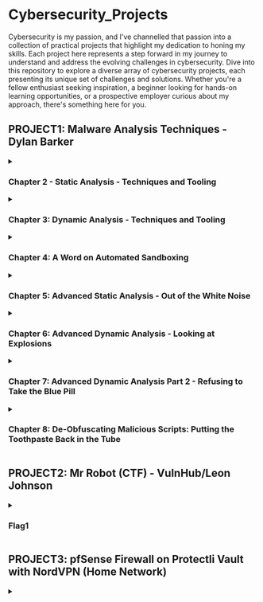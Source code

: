 # Cybersecurity_Projects

Cybersecurity is my passion, and I've channelled that passion into a collection of practical projects that highlight my dedication to honing my skills. Each project here represents a step forward in my journey to understand and address the evolving challenges in cybersecurity. Dive into this repository to explore a diverse array of cybersecurity projects, each presenting its unique set of challenges and solutions. Whether you're a fellow enthusiast seeking inspiration, a beginner looking for hands-on learning opportunities, or a prospective employer curious about my approach, there's something here for you.

## PROJECT1: Malware Analysis Techniques - Dylan Barker
<details>
<summary><h3>Chapter 2 - Static Analysis - Techniques and Tooling</h3></summary>

### Hashing_Algorithms

Hashing algorithms are cryptographic techniques used to transform data (usually of variable sizes) into a fixed-length string of characters, which is typically a hexadecimal number. These algorithms are designed to be fast to compute but difficult to reverse, making them suitable for various security and data integrity purposes. They are known as one-way functions, and they are extremely difficult to reverse engineer.

Here's a rundown of some commonly used hashing algorithms:

- **MD5 (Message Digest 5):**
  - Output Length: 128 bits (16 bytes)
  - Vulnerabilities: Vulnerable to collision attacks, unsuitable for security-critical applications.

- **SHA-1 (Secure Hash Algorithm 1):**
  - Output Length: 160 bits (20 bytes)
  - Vulnerabilities: Vulnerable to collision attacks, deprecated for security purposes.

- **SHA-256 and SHA-3 (Secure Hash Algorithm 256 and 3):**
  - Output Length: 256 bits (32 bytes)
  - SHA-256 is widely used for data integrity and security.
  - SHA-3 is the latest member of the Secure Hash Algorithm family, designed to provide resistance to specific attacks.

- **SHA-512:**
  - Output Length: 512 bits (64 bytes)
  - A variant of SHA-2, which is more secure and suitable for security-critical applications.

- **bcrypt:**
  - Output Length: Variable (based on the algorithm configuration)
  - Designed for securely hashing passwords. Incorporates a work factor (cost) to make brute-force attacks more challenging.

- **scrypt:**
  - Output Length: Variable (based on the algorithm configuration)
  - Similar to bcrypt, designed for secure password hashing with resistance to hardware-based attacks.

- **Argon2:**
  - Output Length: Variable (based on the algorithm configuration)
  - Winner of the Password Hashing Competition (PHC). Designed to be memory-hard and resistant to GPU and ASIC attacks.

- **Whirlpool:**
  - Output Length: 512 bits (64 bytes)
  - A cryptographic hash function designed for increased security.

- **RIPEMD-160 (RACE Integrity Primitives Evaluation Message Digest 160):**
  - Output Length: 160 bits (20 bytes)
  - A cryptographic hash function used in various security applications.

- **CRC32 (Cyclic Redundancy Check):**
  - Output Length: 32 bits (4 bytes)
  - Commonly used for error-checking in data transmission but not suitable for cryptographic security.

- **BLAKE2:**
  - Output Length: Variable (up to 512 bits)
  - A cryptographic hash function is known for its high performance and security.

- **XXHash:**
  - Output Length: Variable (32 or 64 bits)
  - Designed for fast hashing and checksumming.

There are many choices for hashing data, though it is important we choose a hashing algorithm to suit our specific needs. For cryptographic security, newer and more secure algorithms like SHA-256, SHA-512, bcrypt, scrypt, Argon2, and BLAKE2 are recommended. MD5 and SHA-1 have both exhibited collision vulnerabilities and are also prone to attacks that undermine the one-way property of secure hash functions. MD5 and SHA-1 should be avoided in security-critical applications due to being considered broken.  

In the following section, you will find an image illustrating how the MD5 algorithm is vulnerable to collision attacks. Additionally, you will see how simply rehashing the data with a stronger algorithm, such as SHA-256, allowed me to confirm the file's uniqueness.

### Obtaining_file_hashes

<a href="https://imgur.com/bm9VWdm"><img src="https://i.imgur.com/bm9VWdm.png" title="source: imgur.com" /></a>

Obtaining file hashes in various OS environments from the command line interface (CLI).

Windows PowerShell (see above)

`Get-FileHash -Algorithm MD5 -Path C:\example\file.txt`

MacOS/Linux Terminal

`hash_algorithm path/to/file.ext`


### Leveraging_VirusTotal

VirusTotal stands as a formidable tool for static malware analysis, offering assistance in the identification and attribution of malicious software through its extensive repo of publicly accessible data. It is widely used by analysts all over the world and assists us in making sure we don't continuously find ourselves rediscovering the wheel.

<a href="https://imgur.com/YaUEj3E"><img src="https://i.imgur.com/YaUEj3E.png" title="source: imgur.com" /></a>

In the upcoming screenshot, we'll observe how inputting a hash value into VirusTotal and clicking 'search' produces results. This is made possible by the collective efforts of thousands of analysts who have previously submitted this file.

<a href="https://imgur.com/ofovMqm"><img src="https://i.imgur.com/ofovMqm.png" title="source: imgur.com" /></a>

### Getting_Fuzzy (ssdeep.exe)

A common technique implemented by authors of malware - *hashbusting*

Hashbusting ensures each malware sample has a unique static hash, and has become a popular technique among threat actors and advanced malware authors, such as the actor behind the EMOTET threat. It is worth your time researching implementations of hashbusting as they vary. 

"In the constant arms race of malware authoring and Digital Forensics and Incident Response (DFIR) analysts attempting to find solutions to common obfuscation techniques, hashbusting has also been addressed in the form of fuzzy hashing." - Dylan Barker

In the following screenshot, I use a fuzzy hashing algorithm that adopts a similarity digest, which is a process of compact representation (digest) of data that captures its essential features while allowing for the detection of near-duplicates or similar data. Plainly, fuzzy hashing is a technique used to spot datasets that are similar but not necessarily identical. The 'ssdeep' algorithm breaks the data up into smaller chunks and then proceeds to hash those chunks, which is useful for identifying near-duplicates when modifications have been made by the author in order to obfuscate. So even if modifications have been made to mask the data from being discovered as malicious, the chunks can be compared, and if similarities are detected, then the likelihood of the data being the same is affirmed.

<a href="https://imgur.com/HSN7Z93"><img src="https://i.imgur.com/HSN7Z93.png" title="source: imgur.com" /></a>

**fromat**: chunksize:chunk:double_chunk

### Picking_Up_The_Pieces

##### *A table of common file headers related to malware*

|Header | File type|
|-------|-----------|
|MZ     |Windows PE (.exe, .dll)|
|PK..   |ZIP file formats (.zip, .docx, .apk, .jar)|
|Rar!.. |WinRAR archives|
|.ELF   |Linux ELF executable|
|X.S.BB |Mac disk image file|
|%PDF-  |PDF document|
|MSCF   |Microsoft cabinet files (.cab)|

In the screenshot provided, we encounter a .png file. 

The question is this: how as analysts, do we make certain that a file is what it truly claims to be? 

To investigate further, we should acknowledge that a file can disclose more details about itself without the need for execution. Attackers frequently employ a handful of conventional strategies aimed at slowing down our malware analysis efforts. 

In the next section, I explored one such strategy.

<a href="https://imgur.com/gE0ro53"><img src="https://i.imgur.com/gE0ro53.png" title="source: imgur.com" /></a>

### Malware_Stereotyping

When I tried to open the sample 888888.png, I observed that it exhibited behaviour typical of corrupted files. I learned, upon further reading, that sometimes adversaries change the extension of files, and sometimes they omit them altogether, even creating double extensions, such as dontlooktwice.doc.exe. They do this in order to attempt to obfuscate their true intent, bypass EDR (Endpoint Detection and Response) or use social engineering to lure their victim into executing their payload.

This is but an aesthetic change in most circumstances. In the computational world, all files have a header that indicates to the OS a way of interpreting the file. This header can be used to 'type' a file, analogous to a crime forensic analyst typing blood samples.

I used a Windows OS tool not native to Windows, but helpful nonetheless. The tool I used is called `filetype.exe` and whilst it serves as a great tool for discerning the file's true nature, in this case, an executable file (.exe). Another way to ascertain this information is to use a hexadecimal editor, such as 'Hex Fiend' for MacOS, or '010 Editor' for Windows also allows us to inspect the file's header. 

<a href="https://imgur.com/pzskSxo"><img src="https://i.imgur.com/pzskSxo.png" title="source: imgur.com" /></a>

### Collecting_Strings

In the provided screenshot, I've employed the 'strings.exe' utility to capture the output of our sample, redirecting it into a .txt file to facilitate in-depth analysis. A strings dump can reveal valuable insights, especially when you possess a clear understanding of what to look for within it. 

<a href="https://imgur.com/HQE5RF6"><img src="https://i.imgur.com/HQE5RF6.png" title="source: imgur.com" /></a>

This method unveils hardcoded text strings that often contain valuable clues, such as suspicious URLs, IP addresses, and domain names, shedding light on communication channels and potential command and control servers. Additionally, it can expose function and method names, unveiling the malware's operational tactics. Information about file paths, registry keys, and cryptographic keys can also be unearthed, aiding in malware removal and further decryption. Error messages and debug information may reveal hints about the development process, while configuration data provides insights into the malware's settings and objectives. 

<a href="https://imgur.com/hqdaya8"><img src="https://i.imgur.com/hqdaya8.png" title="source: imgur.com" /></a>

The Windows API (Application Programming Interface) function names unveiled in the screenshot above provide critical insights into how the malicious software interacts with the underlying operating system. Additionally, clues related to the software's origin and target region can be inferred from the language and locale details present in these dumps. While the screenshot serves as a valuable initial step in understanding the software's interactions, a holistic analysis often involves the combination of dynamic and static assessments to gain a comprehensive understanding of its behaviour and impact.

### Further_Reading

[ssdeep advanced usage: click here!!!](https://ssdeep-project.github.io/ssdeep/usage.html)

### Challenge 1

#### **What is the SHA256 hash of the sample?**

<a href="https://imgur.com/CIwwTFX"><img src="https://i.imgur.com/CIwwTFX.png" title="source: imgur.com" /></a>

***Hash***:
B6D7E579A24EFC09C2DBA13CA90622790866E017A3311C1809C5041E91B7A930
***Algorithm***:
SHA256

#### **What is the ssdeep hash of the sample?**

<a href="https://imgur.com/UPYWqtV"><img src="https://i.imgur.com/UPYWqtV.png" title="source: imgur.com" /></a>

***ssdeep.exe "fuzzy" hash***:
3072:C5OLkQW8JS0k0wcBalDIs3hlAp5+hQQE89X3Qo+PgaE3:CsWnGYlAp5+hR9sYaE

***format***:
chunksize:chunk:double_chunk

#### **Can you attribute this sample to a particular malware family?**

<a href="https://imgur.com/bfWuSOT"><img src="https://i.imgur.com/bfWuSOT.png" title="source: imgur.com" /></a>

*Malware Family*: **Trojan Malware**

### Challenge 2

#### Utilising the second sample, can you correctly identify the kill-switch domain?


First, I obtained a strings dump of the malware sample. This can be done using the `strings.exe` command, or similar tools like `objdump` or `IDAPython` can be utilised for more complex analysis.

<a href="https://imgur.com/frfrqVY"><img src="https://i.imgur.com/frfrqVY.png" title="source: imgur.com" /></a>


Secondly, I had to consider the question. The question referred to a kill-switch domain, and while I am familiar with what a domain is, it required some additional research to understand the concept of a kill-switch domain. After some googling and some reading, it seems as though this domain, known as a "kill-switch domain," plays a critical role in cybersecurity and threat mitigation. This domain essentially functions as a safeguard against the spread and impact of malware, serving as the communication channel between the malware and its C2 (Command and Control) server. If we as security researchers can access this domain, it can assist us in gaining new insights and potentially disrupt or control the malware's communication with the C2 server. This domain is the very reason Marcus Hutchins was able to put a stop to the spread of the WannaCry Ransomware outbreak of May 2017.

So using this information and my Powershell knowledge, I was able to search the string dump for a pattern associated with domains - the obvious choice was the scheme: `http://|https://`

<a href="https://imgur.com/38yE0PZ"><img src="https://i.imgur.com/38yE0PZ.png" title="source: imgur.com" /></a>

Surely enough it returned the 'kill-switch' domain, without the noise. (see above)

</details>
<details>
  <summary><h3>Chapter 3: Dynamic Analysis - Techniques and Tooling</h3></summary>
     
### Detonating_your_malware

As I was going through this chapter, I couldn't help but notice a problem. The sample associated with Chapter 3 didn't seem to be a clear Emotet sample. 

In a GitHub commit, I noticed that the author had actually not intended for us to follow the Emotet example in Chapter 3. This was because Emotet's C2s (Command and Control servers) are known to frequently change and since law enforcement actions, many of them were shut down. It turned out to be a great opportunity for me to dive into some research and learn as much as I could about Emotet.

You can find some really good information on Emotet - 

We are given a TrickBot.xls (.exe) file. This unexpected development prompted me to turn to the internet in search of answers. Knowing the book's creator as a meticulous individual, I set out to unravel the mystery surrounding this unexpected file. In the course of my exploration, I stumbled upon insights regarding TrickBot and its connection to Emotet. It became apparent that the TrickBot sample assumes the role of a dropper for other malware. 

So TrickBot, in this instance, is the initial payload and precursor to other malware such as Emotet, which follows as a payload.

<a href="https://imgur.com/O3sJb6H"><img src="https://i.imgur.com/O3sJb6H.png" title="source: imgur.com" /></a>

The TrickBot sample is provided for us to use as a case study that aligns with the knowledge we've acquired in Chapter 3. We can apply the concepts and techniques learned in that chapter to analyze this sample effectively. However, it's important to note that a Microsoft Office license is required for this analysis, as the sample contains Office-related components.

A dropper's function, especially for those of us who are learning about cybersecurity, is like that of a hidden courier. Imagine it as a secret agent delivering a package, where the package is actually malware or a virus. When a dropper is activated on a computer or system, its main job is to quietly and sneakily bring in other harmful programs or files.

This can happen after you unintentionally download a file from an email, a website, or even from a seemingly harmless source. The dropper's role is to get this bad stuff inside your system without you noticing. Once it's in, it can unleash all sorts of harmful things like viruses, ransomware, or spyware.

So, in a nutshell, a dropper's function is to sneakily introduce malicious software into a computer, making it a crucial part of cyberattacks.


  
</details>
<details>
  <summary><h3>Chapter 4: A Word on Automated Sandboxing</h3></summary>
</details>
<details>
  <summary><h3>Chapter 5: Advanced Static Analysis - Out of the White Noise</h3></summary>
</details>
<details>
  <summary><h3>Chapter 6: Advanced Dynamic Analysis - Looking at Explosions</h3></summary>
</details>
<details>
  <summary><h3>Chapter 7: Advanced Dynamic Analysis Part 2 - Refusing to Take the Blue Pill</h3></summary>
</details>
<details>
  <summary><h3>Chapter 8: De-Obfuscating Malicious Scripts: Putting the Toothpaste Back in the Tube</h3></summary>
</details>

## PROJECT2: Mr Robot (CTF) - VulnHub/Leon Johnson
<details>
  <summary><h3>Flag1</h3></summary>

</details>

## PROJECT3: pfSense Firewall on Protectli Vault with NordVPN (Home Network)
<details>
  <summary><h3></h3></summary>

</details>
